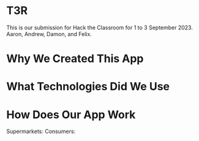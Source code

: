 # T3R
This is our submission for Hack the Classroom for 1 to 3 September 2023. Aaron, Andrew, Damon, and Felix.

# Why We Created This App

# What Technologies Did We Use

# How Does Our App Work
Supermarkets:
Consumers:


